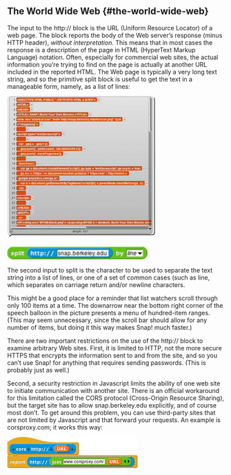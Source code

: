 ## The World Wide Web {#the-world-wide-web}

The input to the http:// block is the URL (Uniform Resource Locator) of a web page. The block reports the body of the Web server’s response (minus HTTP header), _without interpretation._ This means that in most cases the response is a description of the page in HTML (HyperText Markup Language) notation. Often, especially for commercial web sites, the actual information you’re trying to find on the page is actually at another URL included in the reported HTML. The Web page is typically a very long text string, and so the primitive split block is useful to get the text in a manageable form, namely, as a list of lines:

![image](images/Image_172.png)

![image](images/Image_173.png)

The second input to split is the character to be used to separate the text string into a list of lines, or one of a set of common cases (such as line, which separates on carriage return and/or newline characters.

This might be a good place for a reminder that list watchers scroll through only 100 items at a time. The downarrow near the bottom right corner of the speech balloon in the picture presents a menu of hundred-item ranges. (This may seem unnecessary, since the scroll bar should allow for any number of items, but doing it this way makes Snap! much faster.)

There are two important restrictions on the use of the http:// block to examine arbitrary Web sites. First, it is limited to HTTP, not the more secure HTTPS that encrypts the information sent to and from the site, and so you can’t use Snap! for anything that requires sending passwords. (This is probably just as well.)

Second, a security restriction in Javascript limits the ability of one web site to initiate communication with another site. There is an official workaround for this limitation called the CORS protocol (Cross-Origin Resource Sharing), but the target site has to allow snap.berkeley.edu explicitly, and of course most don’t. To get around this problem, you can use third-party sites that are not limited by Javascript and that forward your requests. An example is corsproxy.com; it works this way:

![image](images/Image_174.png)